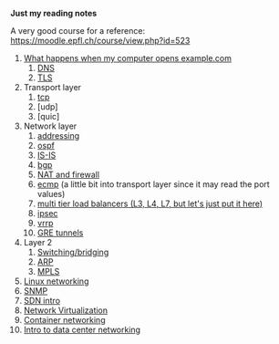 **Just my reading notes**

A very good course for a reference: https://moodle.epfl.ch/course/view.php?id=523

1. [What happens when my computer opens example.com](opening_a_website.md)
   1. [DNS](dns.md)
   2. [TLS](tls.md)
2. Transport layer
   1. [tcp](tcp.md)
   2. [udp]
   3. [quic]
3. Network layer
   1. [addressing](net_layer.md)
   2. [ospf](ospf.md)
   3. [IS-IS](isis.md)
   4. [bgp](bgp.md)
   5. [NAT and firewall](nat_and_firewall.md)
   6. [ecmp](ecmp.md) (a little bit into transport layer since it may read the port values)
   7. [multi tier load balancers (L3, L4, L7, but let's just put it here)](multi_tier_load_balancer.md)
   8. [ipsec](ipsec.md)
   9. [vrrp](vrrp.md)
   10. [GRE tunnels](gre.md)
4. Layer 2
   1. [Switching/bridging](l2.md)
   2. [ARP](arp.md)
   3. [MPLS](mpls.md)
5. [Linux networking](linux_networking.md)
6. [SNMP](snmp.md)
7. [SDN intro](sdn.md)
8. [Network Virtualization](net_virt.md)
9. [Container networking](container_networking.md)
10. [Intro to data center networking](data_center_networking.md)
